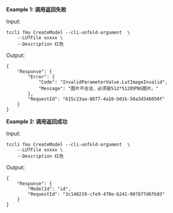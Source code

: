 **Example 1: 调用返回失败**



Input: 

```
tccli fmu CreateModel --cli-unfold-argument  \
    --LUTFile xxxxx \
    --Description 红色
```

Output: 
```
{
    "Response": {
        "Error": {
            "Code": "InvalidParameterValue.LutImageInvalid",
            "Message": "图片不合法，必须是512*512的PNG图片。"
        },
        "RequestId": "615c23aa-8877-4a10-b01b-50a3d346050f"
    }
}
```

**Example 2: 调用返回成功**



Input: 

```
tccli fmu CreateModel --cli-unfold-argument  \
    --LUTFile xxxxx \
    --Description 红色
```

Output: 
```
{
    "Response": {
        "ModelId": "id",
        "RequestId": "3c140219-cfe9-470e-b241-907877d6fb03"
    }
}
```

